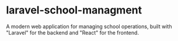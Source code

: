 # laravel-school-managment
A modern web application for managing school operations, built with "Laravel"  for the backend and "React" for the frontend.
